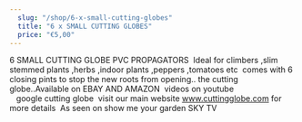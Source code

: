 ```yaml
---
  slug: "/shop/6-x-small-cutting-globes"
  title: "6 x SMALL CUTTING GLOBES"
  price: "€5,00"
---
```

  6 SMALL CUTTING GLOBE PVC PROPAGATORS 
Ideal for climbers ,slim stemmed plants ,herbs ,indoor plants ,peppers ,tomatoes etc 
comes with 6 closing pints to stop the new roots from opening..
the cutting globe..Available on EBAY AND AMAZON 
videos on youtube                               google cutting globe 
visit our main website www.cuttingglobe.com for more details 
As seen on show me your garden SKY TV